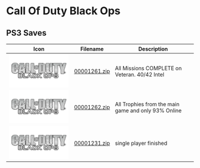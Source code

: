 # Call Of Duty Black Ops

## PS3 Saves

| Icon | Filename | Description |
|------|----------|-------------|
| ![Call Of Duty Black Ops](ICON0.PNG) | [00001261.zip](00001261.zip) | All Missions COMPLETE on Veteran. 40/42 Intel |
| ![Call Of Duty Black Ops](ICON0.PNG) | [00001262.zip](00001262.zip) | All Trophies from the main game and only 93% Online |
| ![Call Of Duty Black Ops](ICON0.PNG) | [00001231.zip](00001231.zip) | single player finished |
